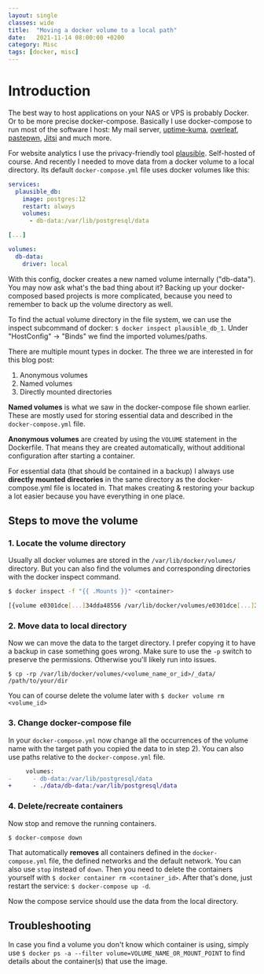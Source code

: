 ```yaml
---
layout: single
classes: wide
title:  "Moving a docker volume to a local path"
date:   2021-11-14 08:00:00 +0200
category: Misc
tags: [docker, misc]
---
```


# Introduction
The best way to host applications on your NAS or VPS is probably Docker. Or to be more precise docker-compose. Basically I use docker-compose to run most of the software I host: My mail server, [uptime-kuma](https://github.com/louislam/uptime-kuma), [overleaf](https://github.com/overleaf/overleaf), [pastepwn](https://github.com/d-Rickyy-b/pastepwn), [Jitsi](https://github.com/jitsi/docker-jitsi-meet) and much more.

For website analytics I use the privacy-friendly tool [plausible](https://plausible.io/). Self-hosted of course.
And recently I needed to move data from a docker volume to a local directory.
Its default `docker-compose.yml` file uses docker volumes like this:

```yml
services:
  plausible_db:
    image: postgres:12
    restart: always
    volumes:
      - db-data:/var/lib/postgresql/data

[...]

volumes:
  db-data:
    driver: local
```

With this config, docker creates a new named volume internally ("db-data").
You may now ask what's the bad thing about it?
Backing up your docker-composed based projects is more complicated, because you need to remember to back up the volume directory as well.

To find the actual volume directory in the file system, we can use the inspect subcommand of docker:
`$ docker inspect plausible_db_1`. Under "HostConfig" -> "Binds" we find the imported volumes/paths.

There are multiple mount types in docker.
The three we are interested in for this blog post:

1. Anonymous volumes
2. Named volumes
3. Directly mounted directories

**Named volumes** is what we saw in the docker-compose file shown earlier.
These are mostly used for storing essential data and described in the `docker-compose.yml` file.

**Anonymous volumes** are created by using the `VOLUME` statement in the Dockerfile.
That means they are created automatically, without additional configuration after starting a container.

For essential data (that should be contained in a backup) I always use **directly mounted directories** in the same directory as the docker-compose.yml file is located in.
That makes creating & restoring your backup a lot easier because you have everything in one place.

## Steps to move the volume

### 1. Locate the volume directory

Usually all docker volumes are stored in the `/var/lib/docker/volumes/` directory.
But you can also find the volumes and corresponding directories with the docker inspect command.

```bash
$ docker inspect -f "{{ .Mounts }}" <container>

[{volume e0301dce[...]34dda48556 /var/lib/docker/volumes/e0301dce[...]34dda48556/_data /data/configdb local rw true }]
```

### 2. Move data to local directory

Now we can move the data to the target directory.
I prefer copying it to have a backup in case something goes wrong.
Make sure to use the `-p` switch to preserve the permissions.
Otherwise you'll likely run into issues.

`$ cp -rp /var/lib/docker/volumes/<volume_name_or_id>/_data/ /path/to/your/dir`

You can of course delete the volume later with `$ docker volume rm <volume_id>`

### 3. Change docker-compose file

In your `docker-compose.yml` now change all the occurrences of the volume name with the target path you copied the data to in step 2).
You can also use paths relative to the `docker-compose.yml` file.

```diff
     volumes:
-      - db-data:/var/lib/postgresql/data
+      - ./data/db-data:/var/lib/postgresql/data
```

### 4. Delete/recreate containers

Now stop and remove the running containers.

`$ docker-compose down`

That automatically **removes** all containers defined in the `docker-compose.yml` file, the defined networks and the default network. You can also use `stop` instead of `down`. Then you need to delete the containers yourself with `$ docker container rm <container_id>`.
After that's done, just restart the service: `$ docker-compose up -d`.  

Now the compose service should use the data from the local directory.

## Troubleshooting

In case you find a volume you don't know which container is using, simply use `$ docker ps -a --filter volume=VOLUME_NAME_OR_MOUNT_POINT` to find details about the container(s) that use the image.
